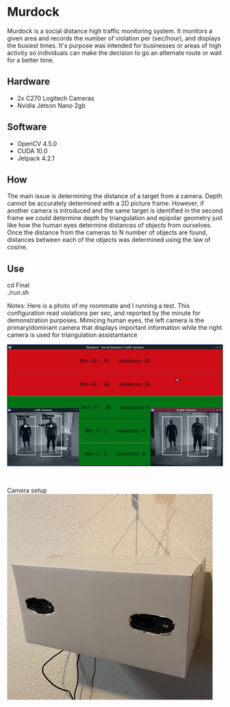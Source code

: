 # Murdock

Murdock is a social distance high traffic monitoring system. It monitors a given area and records the number of violation per (sec/hour), and displays the busiest times. It's purpose was intended for businesses or areas of high activity so individuals can make the decision to go an alternate route or wait for a better time.


## Hardware 
  - 2x C270 Logitech Cameras
  - Nvidia Jetson Nano 2gb

## Software
  - OpenCV 4.5.0
  - CUDA 10.0
  - Jetpack 4.2.1

## How
  The main issue is determining the distance of a target from a camera. Depth cannot be accurately determined with a 2D picture frame. However, if another camera is introduced and the same target is identified in the second frame we could determine depth by triangulation and epipolar geometry just like how the human eyes determine distances of objects from ourselves.\
  Once the distance from the cameras to N number of objects are found, distances between each of the objects was determined using the law of cosine.
  

## Use

  cd Final\
  ./run.sh

  Notes:
  Here is a photo of my roommate and I running a test. This configuration read violations per sec, and reported by the minute for demonstration purposes.
  Mimicing human eyes, the left camera is the primary/dominant camera that displays important information while the right camera is used for triangulation 
  assistantance 
  
  ![alt text](https://github.com/MarcoYbanez/Murdock/blob/main/Photos/Murdock_demo.png?raw=true)
  
  <br>

  Camera setup
  ![alt text](https://github.com/MarcoYbanez/Murdock/blob/main/Photos/system.jpg?raw=true)

